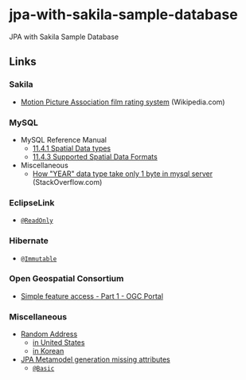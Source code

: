 # jpa-with-sakila-sample-database

JPA with Sakila Sample Database


















## Links

### Sakila

* [Motion Picture Association film rating system](https://en.wikipedia.org/wiki/Motion_Picture_Association_film_rating_system) (Wikipedia.com)

### MySQL

* MySQL Reference Manual
  * [11.4.1 Spatial Data types](https://dev.mysql.com/doc/refman/8.0/en/spatial-type-overview.html)
  * [11.4.3 Supported Spatial Data Formats](https://dev.mysql.com/doc/refman/8.0/en/gis-data-formats.html)
* Miscellaneous 
  * [How "YEAR" data type take only 1 byte in mysql server](https://stackoverflow.com/q/23074989/330457) (StackOverflow.com)

### EclipseLink

* [`@ReadOnly`](https://javadoc.io/doc/org.eclipse.persistence/eclipselink/latest/eclipselink/org/eclipse/persistence/annotations/ReadOnly.html)

### Hibernate

* [`@Immutable`](https://javadoc.io/doc/org.hibernate/hibernate-core/5.6.15.Final/org/hibernate/annotations/Immutable.html)

### Open Geospatial Consortium

* [Simple feature access - Part 1 - OGC Portal](https://portal.ogc.org/files/?artifact_id=25355)

### Miscellaneous

* [Random Address](https://www.bestrandoms.com/random-address)
  * [in United States](https://www.bestrandoms.com/random-address-in-us)
  * [in Korean](https://www.bestrandoms.com/random-address-in-ko)
* [JPA Metamodel generation missing attributes](https://stackoverflow.com/q/27333779/330457)
  * [`@Basic`](https://stackoverflow.com/a/41720695/330457)
